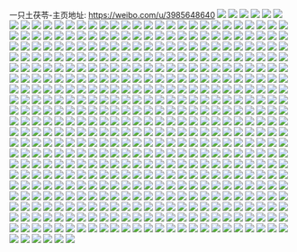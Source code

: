 一只土茯苓-主页地址: https://weibo.com/u/3985648640 
![](https://wx4.sinaimg.cn/mw2000/ed902c00ly1h9pmrv1mbwj21iy219b29.jpg) 
![](https://wx4.sinaimg.cn/mw2000/ed902c00ly1h9pmrwvj37j22er1t21ky.jpg) 
![](https://wx4.sinaimg.cn/mw2000/ed902c00ly1h9pms1187aj20u0140jyl.jpg) 
![](https://wx4.sinaimg.cn/mw2000/ed902c00ly1h9pmru57l8j22c03401ky.jpg) 
![](https://wx4.sinaimg.cn/mw2000/ed902c00ly1h9hdc0ru7ij21o0280kjl.jpg) 
![](https://wx4.sinaimg.cn/mw2000/ed902c00ly1h9hdbsb996j21o0280kjl.jpg) 
![](https://wx4.sinaimg.cn/mw2000/ed902c00ly1h9hdbclpn0j23402c04qr.jpg) 
![](https://wx4.sinaimg.cn/mw2000/ed902c00ly1h9hdd8nix4j21p129dkjl.jpg) 
![](https://wx4.sinaimg.cn/mw2000/ed902c00ly1h9hdd67n1ej23402c0u0y.jpg) 
![](https://wx4.sinaimg.cn/mw2000/ed902c00ly1h9gatokyuxj22eo37khdv.jpg) 
![](https://wx4.sinaimg.cn/mw2000/ed902c00ly1h9gats2ajjj22eo37k7wl.jpg) 
![](https://wx4.sinaimg.cn/mw2000/ed902c00ly1h9gatuls3hj22eo37kx6r.jpg) 
![](https://wx4.sinaimg.cn/mw2000/ed902c00ly1h9gau5k4kuj22802yob29.jpg) 
![](https://wx4.sinaimg.cn/mw2000/ed902c00ly1h9gau6nhqbj22642w5b2a.jpg) 
![](https://wx4.sinaimg.cn/mw2000/ed902c00ly1h9gau82rvgj221k2q3x6p.jpg) 
![](https://wx4.sinaimg.cn/mw2000/ed902c00ly1h9gatyv8g7j22bf338hdw.jpg) 
![](https://wx4.sinaimg.cn/mw2000/ed902c00ly1h9gau3tja9j229i30o1l0.jpg) 
![](https://wx4.sinaimg.cn/mw2000/ed902c00ly1h9gatvuqxej21yl2m41ky.jpg) 
![](https://wx4.sinaimg.cn/mw2000/ed902c00ly1h9gatwtgfoj222p2rl4qq.jpg) 
![](https://wx4.sinaimg.cn/mw2000/ed902c00ly1h9gau4whp6j21tw2fvqv5.jpg) 
![](https://wx4.sinaimg.cn/mw2000/ed902c00ly1h9gau1crr0j21y42lh7wj.jpg) 
![](https://wx4.sinaimg.cn/mw2000/ed902c00ly1h9gau03ognj227a2xpnpf.jpg) 
![](https://wx4.sinaimg.cn/mw2000/ed902c00ly1h9gatlqgvpj22dc35snpf.jpg) 
![](https://wx4.sinaimg.cn/mw2000/ed902c00ly1h9gauv73x2j23402c0npe.jpg) 
![](https://wx4.sinaimg.cn/mw2000/ed902c00ly1h92bw3nr1qj20wi0wijuv.jpg) 
![](https://wx4.sinaimg.cn/mw2000/ed902c00ly1h912ckhri1j22eo37kx6r.jpg) 
![](https://wx4.sinaimg.cn/mw2000/ed902c00ly1h90uyby5ubj235s23ue82.jpg) 
![](https://wx4.sinaimg.cn/mw2000/ed902c00ly1h90uyq92gvj235s23uu0y.jpg) 
![](https://wx4.sinaimg.cn/mw2000/ed902c00ly1h90uy1b64qj233021zkjm.jpg) 
![](https://wx4.sinaimg.cn/mw2000/ed902c00ly1h90uyj3egdj22ti1voe83.jpg) 
![](https://wx4.sinaimg.cn/mw2000/ed902c00ly1h90uys0pubj21ov295x6p.jpg) 
![](https://wx4.sinaimg.cn/mw2000/ed902c00ly1h90uz07u5dj20of0ia782.jpg) 
![](https://wx4.sinaimg.cn/mw2000/ed902c00ly1h90uyzp6g3j2296308b29.jpg) 
![](https://wx4.sinaimg.cn/mw2000/ed902c00ly1h90uyxy86bj22c0340hdt.jpg) 
![](https://wx4.sinaimg.cn/mw2000/ed902c00ly1h8w975og9zj22dc35su0z.jpg) 
![](https://wx4.sinaimg.cn/mw2000/ed902c00ly1h8w978uf5rj235s2ddnpe.jpg) 
![](https://wx4.sinaimg.cn/mw2000/ed902c00ly1h8w9733wxsj22dc35sx6r.jpg) 
![](https://wx4.sinaimg.cn/mw2000/ed902c00ly1h8w970942rj22dc35shdv.jpg) 
![](https://wx4.sinaimg.cn/mw2000/ed902c00ly1h8w97b1m0wj223l2ssb2a.jpg) 
![](https://wx4.sinaimg.cn/mw2000/ed902c00ly1h8w96jhx66j22dc35s7wi.jpg) 
![](https://wx4.sinaimg.cn/mw2000/ed902c00ly1h8w96lc8alj225f2v7hdu.jpg) 
![](https://wx4.sinaimg.cn/mw2000/ed902c00ly1h8w96t6redj22db35skjn.jpg) 
![](https://wx4.sinaimg.cn/mw2000/ed902c00ly1h8w96xnkcwj22dc35sx6q.jpg) 
![](https://wx4.sinaimg.cn/mw2000/ed902c00ly1h8vp91kofbj22801o07wh.jpg) 
![](https://wx4.sinaimg.cn/mw2000/ed902c00ly1h8ktcwlb83j20o11g0n1o.jpg) 
![](https://wx4.sinaimg.cn/mw2000/ed902c00ly1h8k4j1iybsj213x0u0mzt.jpg) 
![](https://wx4.sinaimg.cn/mw2000/ed902c00ly1h8fh0hag9vj22bc334hdv.jpg) 
![](https://wx4.sinaimg.cn/mw2000/ed902c00ly1h8fh11jxh5j23342bcb2b.jpg) 
![](https://wx4.sinaimg.cn/mw2000/ed902c00ly1h8e81zgcpxj23342bckjm.jpg) 
![](https://wx4.sinaimg.cn/mw2000/ed902c00ly1h8e81b8023j22c02c0b2a.jpg) 
![](https://wx4.sinaimg.cn/mw2000/ed902c00ly1h8e87sgw6zj22801o0tv6.jpg) 
![](https://wx4.sinaimg.cn/mw2000/ed902c00ly1h8e82tnhb6j21ds2zwb29.jpg) 
![](https://wx4.sinaimg.cn/mw2000/ed902c00ly1h8cqyy9bc3j21nj36cnpd.jpg) 
![](https://wx4.sinaimg.cn/mw2000/ed902c00ly1h8cqghw7ijj22bc334qv6.jpg) 
![](https://wx4.sinaimg.cn/mw2000/ed902c00ly1h8d15j9z10j224a36c4qr.jpg) 
![](https://wx4.sinaimg.cn/mw2000/ed902c00ly1h8bhb9k1u7j218s0p6k4t.jpg) 
![](https://wx4.sinaimg.cn/mw2000/ed902c00ly1h8bhb72u7ej21401hcnh7.jpg) 
![](https://wx4.sinaimg.cn/mw2000/ed902c00ly1h8bhdbai3ej22bc334qv6.jpg) 
![](https://wx4.sinaimg.cn/mw2000/ed902c00ly1h8bhdolnrnj225e2v6b2a.jpg) 
![](https://wx4.sinaimg.cn/mw2000/ed902c00ly1h8bheq1dq1j22062o81ky.jpg) 
![](https://wx4.sinaimg.cn/mw2000/ed902c00ly1h8bhf0ljndj228k2zgx6p.jpg) 
![](https://wx4.sinaimg.cn/mw2000/ed902c00ly1h8bhfo1hruj22vk25oqv6.jpg) 
![](https://wx4.sinaimg.cn/mw2000/ed902c00ly1h8bhbxymzvj22342s64qq.jpg) 
![](https://wx4.sinaimg.cn/mw2000/ed902c00ly1h8bham3a36j228w2zu4qr.jpg) 
![](https://wx4.sinaimg.cn/mw2000/ed902c00ly1h89h4d9nsvj20u01hcaks.jpg) 
![](https://wx4.sinaimg.cn/mw2000/ed902c00ly1h87bzyf5vzj22c03404qr.jpg) 
![](https://wx4.sinaimg.cn/mw2000/ed902c00ly1h87bve0mejj229s312u0y.jpg) 
![](https://wx4.sinaimg.cn/mw2000/ed902c00ly1h87bxe2hm9j227z2ynkjm.jpg) 
![](https://wx4.sinaimg.cn/mw2000/ed902c00ly1h87c08vhg6j22322s2e82.jpg) 
![](https://wx4.sinaimg.cn/mw2000/ed902c00ly1h87bvt0iswj21yo2m9kjm.jpg) 
![](https://wx4.sinaimg.cn/mw2000/ed902c00ly1h87bz0rrkwj22572uxu0y.jpg) 
![](https://wx4.sinaimg.cn/mw2000/ed902c00ly1h87bwxqiyoj224a36ce82.jpg) 
![](https://wx4.sinaimg.cn/mw2000/ed902c00ly1h87c0hu15lj22162pk4qq.jpg) 
![](https://wx4.sinaimg.cn/mw2000/ed902c00ly1h87by7o17vj22612w1hdt.jpg) 
![](https://wx4.sinaimg.cn/mw2000/ed902c00ly1h87c0q443pj22162plb2a.jpg) 
![](https://wx4.sinaimg.cn/mw2000/ed902c00ly1h87bsnpm4dj227e2xvnpd.jpg) 
![](https://wx4.sinaimg.cn/mw2000/ed902c00ly1h87bycfiioj21ts2fqquo.jpg) 
![](https://wx4.sinaimg.cn/mw2000/ed902c00ly1h84faud7csj21rc1bi1kx.jpg) 
![](https://wx4.sinaimg.cn/mw2000/ed902c00ly1h84faz4rufj22hc1v0hdu.jpg) 
![](https://wx4.sinaimg.cn/mw2000/ed902c00ly1h84fb6vz7bj23402c0npf.jpg) 
![](https://wx4.sinaimg.cn/mw2000/ed902c00ly1h84fbau6ybj22of20be82.jpg) 
![](https://wx4.sinaimg.cn/mw2000/ed902c00ly1h84fbhz0fbj22qe21tb2b.jpg) 
![](https://wx4.sinaimg.cn/mw2000/ed902c00ly1h84fh3zgw6j20tr0trqed.jpg) 
![](https://wx4.sinaimg.cn/mw2000/ed902c00ly1h84idllupvj22482tnqv6.jpg) 
![](https://wx4.sinaimg.cn/mw2000/ed902c00ly1h84fbt43bcj22642w5kjn.jpg) 
![](https://wx4.sinaimg.cn/mw2000/ed902c00ly1h84fbxzqm8j22wn26hx6q.jpg) 
![](https://wx4.sinaimg.cn/mw2000/ed902c00ly1h84fbms27nj22px21gb2a.jpg) 
![](https://wx4.sinaimg.cn/mw2000/ed902c00ly1h84fc9v7gaj22ti2441kz.jpg) 
![](https://wx4.sinaimg.cn/mw2000/ed902c00ly1h84fc2g8itj22c02c07wi.jpg) 
![](https://wx4.sinaimg.cn/mw2000/ed902c00ly1h82ncsm9p1j20tz0tzdqb.jpg) 
![](https://wx4.sinaimg.cn/mw2000/ed902c00ly1h7ymjbuev4j21y41gle5e.jpg) 
![](https://wx4.sinaimg.cn/mw2000/ed902c00ly1h7ymjtdjvoj222s22skjn.jpg) 
![](https://wx4.sinaimg.cn/mw2000/ed902c00ly1h7ymjv8hzfj20u00u0130.jpg) 
![](https://wx4.sinaimg.cn/mw2000/ed902c00ly1h7ymjvj99pj20wi0wi79g.jpg) 
![](https://wx4.sinaimg.cn/mw2000/ed902c00ly1h7ymj63j1aj20wi0witog.jpg) 
![](https://wx4.sinaimg.cn/mw2000/ed902c00ly1h7ymjy7r81j22q121j7wi.jpg) 
![](https://wx4.sinaimg.cn/mw2000/ed902c00ly1h7t98syjr1j21bt2cze81.jpg) 
![](https://wx4.sinaimg.cn/mw2000/ed902c00ly1h7t98rqzj9j20wi19igvq.jpg) 
![](https://wx4.sinaimg.cn/mw2000/ed902c00ly1h7nqwww27ej20u01hcnga.jpg) 
![](https://wx4.sinaimg.cn/mw2000/ed902c00ly1h7nqwvl3f9j23402c0e83.jpg) 
![](https://wx4.sinaimg.cn/mw2000/ed902c00ly1h7mejxjogij21me29p4qp.jpg) 
![](https://wx4.sinaimg.cn/mw2000/ed902c00ly1h7mek2420nj225f2v8npe.jpg) 
![](https://wx4.sinaimg.cn/mw2000/ed902c00ly1h7fk99cagej223g2sm421.jpg) 
![](https://wx4.sinaimg.cn/mw2000/ed902c00ly1h76559cuakj21i920bb29.jpg) 
![](https://wx4.sinaimg.cn/mw2000/ed902c00ly1h7655dxz3tj21ja21ptde.jpg) 
![](https://wx4.sinaimg.cn/mw2000/ed902c00ly1h7655bqe7nj21gz1ym10t.jpg) 
![](https://wx4.sinaimg.cn/mw2000/ed902c00ly1h7658352yvj22c02c0kjl.jpg) 
![](https://wx4.sinaimg.cn/mw2000/ed902c00ly1h6zdnqn83ej222i2rcb29.jpg) 
![](https://wx4.sinaimg.cn/mw2000/ed902c00ly1h6zdns6zucj22342s5x6p.jpg) 
![](https://wx4.sinaimg.cn/mw2000/ed902c00ly1h6zdnth4dqj224r2ucnpd.jpg) 
![](https://wx4.sinaimg.cn/mw2000/ed902c00ly1h6zdnv1rgrj21w12ipu0x.jpg) 
![](https://wx4.sinaimg.cn/mw2000/ed902c00ly1h6zdo0msfwj21qy2by4qq.jpg) 
![](https://wx4.sinaimg.cn/mw2000/ed902c00ly1h6zdnxokg1j226h2wn1ky.jpg) 
![](https://wx4.sinaimg.cn/mw2000/ed902c00ly1h6zdnpby1qj20wi1yct9m.jpg) 
![](https://wx4.sinaimg.cn/mw2000/ed902c00ly1h6zdnnbzizj21bf2ugtga.jpg) 
![](https://wx4.sinaimg.cn/mw2000/ed902c00ly1h6x4m8ihz7j20u01ea0uf.jpg) 
![](https://wx4.sinaimg.cn/mw2000/ed902c00ly1h6x4ljyxr2j22x026rqef.jpg) 
![](https://wx4.sinaimg.cn/mw2000/ed902c00ly1h6x4ls4xzuj20wi1yc7wh.jpg) 
![](https://wx4.sinaimg.cn/mw2000/ed902c00ly1h6x4lorzicj20wh0iywfk.jpg) 
![](https://wx4.sinaimg.cn/mw2000/ed902c00ly1h6hp6dc41vj22c0340hdt.jpg) 
![](https://wx4.sinaimg.cn/mw2000/ed902c00ly1h6hp6c1fffj21o0280gte.jpg) 
![](https://wx4.sinaimg.cn/mw2000/ed902c00ly1h6hp756njhj21o02804qp.jpg) 
![](https://wx4.sinaimg.cn/mw2000/ed902c00ly1h6d6hw997mj22c0340u0z.jpg) 
![](https://wx4.sinaimg.cn/mw2000/ed902c00ly1h6979gy9ngj20wi1ycgr1.jpg) 
![](https://wx4.sinaimg.cn/mw2000/ed902c00ly1h68cwrs2ekj20wi1ycn8b.jpg) 
![](https://wx4.sinaimg.cn/mw2000/ed902c00ly1h68cwchdmwj22c03407c3.jpg) 
![](https://wx4.sinaimg.cn/mw2000/ed902c00ly1h63lntz96jj213z0u0ncu.jpg) 
![](https://wx4.sinaimg.cn/mw2000/ed902c00ly1h62xes8qetj21y72ll7wh.jpg) 
![](https://wx4.sinaimg.cn/mw2000/ed902c00ly1h62xerg7o2j22c03404qq.jpg) 
![](https://wx4.sinaimg.cn/mw2000/ed902c00ly1h61t3id64ej22qt224npe.jpg) 
![](https://wx4.sinaimg.cn/mw2000/ed902c00ly1h61t3npsyhj22dr367x6q.jpg) 
![](https://wx4.sinaimg.cn/mw2000/ed902c00ly1h61t3g4t1rj236c2drdns.jpg) 
![](https://wx4.sinaimg.cn/mw2000/ed902c00ly1h61t3fhd0ij22yo1o0wgn.jpg) 
![](https://wx4.sinaimg.cn/mw2000/ed902c00ly1h60snsqrlfj22801o0x6p.jpg) 
![](https://wx4.sinaimg.cn/mw2000/ed902c00ly1h60snor72ej21hc0u0dif.jpg) 
![](https://wx4.sinaimg.cn/mw2000/ed902c00ly1h60sq8wf7tj21400u0wqx.jpg) 
![](https://wx4.sinaimg.cn/mw2000/ed902c00ly1h60sq99313j21400u0ale.jpg) 
![](https://wx4.sinaimg.cn/mw2000/ed902c00ly1h60sq9iogvj21400u07ci.jpg) 
![](https://wx4.sinaimg.cn/mw2000/ed902c00ly1h5uppqyyfzj20u0140k2q.jpg) 
![](https://wx4.sinaimg.cn/mw2000/ed902c00ly1h5snb9zx0xj20wj1ycb29.jpg) 
![](https://wx4.sinaimg.cn/mw2000/ed902c00ly1h5snbhb4xgj20wi1yce81.jpg) 
![](https://wx4.sinaimg.cn/mw2000/ed902c00ly1h5qv338v3mj20wj1yc4ph.jpg) 
![](https://wx4.sinaimg.cn/mw2000/ed902c00ly1h5qv30nal1j22c03414qq.jpg) 
![](https://wx4.sinaimg.cn/mw2000/ed902c00ly1h5o0k6dfw4j21hc0u0k7j.jpg) 
![](https://wx4.sinaimg.cn/mw2000/ed902c00ly1h5bvcmmaqcj21wj2ny7ry.jpg) 
![](https://wx4.sinaimg.cn/mw2000/ed902c00ly1h5bvckrvezj21j0250kjl.jpg) 
![](https://wx4.sinaimg.cn/mw2000/ed902c00ly1h5bvczfw99j22282vxu0y.jpg) 
![](https://wx4.sinaimg.cn/mw2000/ed902c00ly1h5bvd4rlgxj21xc2p2hdt.jpg) 
![](https://wx4.sinaimg.cn/mw2000/ed902c00ly1h5b7tg63yuj21wy2vfkjl.jpg) 
![](https://wx4.sinaimg.cn/mw2000/ed902c00ly1h5b7ti1kquj20p512fwn4.jpg) 
![](https://wx4.sinaimg.cn/mw2000/ed902c00ly1h5b7tngnddj21ab1xghdt.jpg) 
![](https://wx4.sinaimg.cn/mw2000/ed902c00ly1h5b7v144aoj20rj15atq5.jpg) 
![](https://wx4.sinaimg.cn/mw2000/ed902c00ly1h5b7usbkzvj226w2x7u0x.jpg) 
![](https://wx4.sinaimg.cn/mw2000/ed902c00ly1h5b7uyhgoaj23402c01kz.jpg) 
![](https://wx4.sinaimg.cn/mw2000/ed902c00ly1h5b7ted9ewj22bx33xu0y.jpg) 
![](https://wx4.sinaimg.cn/mw2000/ed902c00ly1h5b7ufwurxj22c0340kjm.jpg) 
![](https://wx4.sinaimg.cn/mw2000/ed902c00ly1h5b7umgnvsj22c0340u10.jpg) 
![](https://wx4.sinaimg.cn/mw2000/ed902c00ly1h5b7uqqzgzj227m2y57wj.jpg) 
![](https://wx4.sinaimg.cn/mw2000/ed902c00ly1h5b7tzc71aj22c0340x6q.jpg) 
![](https://wx4.sinaimg.cn/mw2000/ed902c00ly1h5b7v22rwgj213z0u0tk2.jpg) 
![](https://wx4.sinaimg.cn/mw2000/ed902c00ly1h55ffk24xcj225n2vj7t3.jpg) 
![](https://wx4.sinaimg.cn/mw2000/ed902c00ly1h5311z34fjj20rn0rnn1o.jpg) 
![](https://wx4.sinaimg.cn/mw2000/ed902c00ly1h5311xw5stj23402c0hdu.jpg) 
![](https://wx4.sinaimg.cn/mw2000/ed902c00ly1h5312duos3j23402c07wi.jpg) 
![](https://wx4.sinaimg.cn/mw2000/ed902c00ly1h5312l9lcmj23402c0hdv.jpg) 
![](https://wx4.sinaimg.cn/mw2000/ed902c00ly1h4vjq6yroej21xe2kiqv5.jpg) 
![](https://wx4.sinaimg.cn/mw2000/ed902c00ly1h4vjqe6ym9j223d23d1ky.jpg) 
![](https://wx4.sinaimg.cn/mw2000/ed902c00ly1h4vjq9hzjqj21o0280npd.jpg) 
![](https://wx4.sinaimg.cn/mw2000/ed902c00ly1h4un7d8abcj22662w8b2b.jpg) 
![](https://wx4.sinaimg.cn/mw2000/ed902c00ly1h45mkwm820j20u0140tj0.jpg) 
![](https://wx4.sinaimg.cn/mw2000/ed902c00ly1h45ml0ov1gj21o0280kag.jpg) 
![](https://wx4.sinaimg.cn/mw2000/ed902c00ly1h4287qcn7jj228d2z5hdt.jpg) 
![](https://wx4.sinaimg.cn/mw2000/ed902c00ly1h4287pdu3mj222j2reb2a.jpg) 
![](https://wx4.sinaimg.cn/mw2000/ed902c00ly1h4287nd270j22862yxhdu.jpg) 
![](https://wx4.sinaimg.cn/mw2000/ed902c00ly1h4287mcphrj20vn18b1c2.jpg) 
![](https://wx4.sinaimg.cn/mw2000/ed902c00ly1h4287o5unsj20wi17c1gd.jpg) 
![](https://wx4.sinaimg.cn/mw2000/ed902c00ly1h4287sdbeqj226g2wl1kz.jpg) 
![](https://wx4.sinaimg.cn/mw2000/ed902c00ly1h3v6ko5xjqj20u01hcwy3.jpg) 
![](https://wx4.sinaimg.cn/mw2000/ed902c00ly1h3v6kmfwcaj20u01hcart.jpg) 
![](https://wx4.sinaimg.cn/mw2000/ed902c00ly1h3h8wik8cjj21lf24kkjl.jpg) 
![](https://wx4.sinaimg.cn/mw2000/ed902c00ly1h3drr1l3lsj21o0280kjl.jpg) 
![](https://wx4.sinaimg.cn/mw2000/ed902c00ly1h3drwjjopmj21o0280qv5.jpg) 
![](https://wx4.sinaimg.cn/mw2000/ed902c00ly1h2tq77ap83j20wi1ych92.jpg) 
![](https://wx4.sinaimg.cn/mw2000/ed902c00ly1h2tq79wnb6j20wi1yc163.jpg) 
![](https://wx4.sinaimg.cn/mw2000/ed902c00ly1h2t65kn666j20zk0zkwig.jpg) 
![](https://wx4.sinaimg.cn/mw2000/ed902c00ly1h2t65l4bp8j20zk0zkadu.jpg) 
![](https://wx4.sinaimg.cn/mw2000/ed902c00ly1h2t6a2vtzdj20vc15sgx9.jpg) 
![](https://wx4.sinaimg.cn/mw2000/ed902c00ly1h2t66lr2mtj20vc15s4bg.jpg) 
![](https://wx4.sinaimg.cn/mw2000/ed902c00ly1h2t6aiv03gj20wi1ycn1l.jpg) 
![](https://wx4.sinaimg.cn/mw2000/ed902c00ly1h2nbn4pi3zj2297309kjm.jpg) 
![](https://wx4.sinaimg.cn/mw2000/ed902c00ly1h2nbn89jn7j22c0341x6q.jpg) 
![](https://wx4.sinaimg.cn/mw2000/ed902c00ly1h2nbna6dh0j225y2vy7wi.jpg) 
![](https://wx4.sinaimg.cn/mw2000/ed902c00ly1h2nbncb1o9j22c03407wi.jpg) 
![](https://wx4.sinaimg.cn/mw2000/ed902c00ly1h2nbnfr4v6j22c0340x6r.jpg) 
![](https://wx4.sinaimg.cn/mw2000/ed902c00ly1h2nbnh3i7wj21r92cckjl.jpg) 
![](https://wx4.sinaimg.cn/mw2000/ed902c00ly1h2fqt296e1j22c0340u0x.jpg) 
![](https://wx4.sinaimg.cn/mw2000/ed902c00ly1h2f9x8ygy2j21kr2d2ne7.jpg) 
![](https://wx4.sinaimg.cn/mw2000/ed902c00ly1h2f9xahaz9j222q3404fi.jpg) 
![](https://wx4.sinaimg.cn/mw2000/ed902c00ly1h22grhdk71j213e1gjkif.jpg) 
![](https://wx4.sinaimg.cn/mw2000/ed902c00ly1h217yph4t7j23402c0qv5.jpg) 
![](https://wx4.sinaimg.cn/mw2000/ed902c00ly1h2054byo6bj21o0280b2a.jpg) 
![](https://wx4.sinaimg.cn/mw2000/ed902c00ly1h20549y0f0j21o0280b2a.jpg) 
![](https://wx4.sinaimg.cn/mw2000/ed902c00ly1h2054dtonjj21o0280e82.jpg) 
![](https://wx4.sinaimg.cn/mw2000/ed902c00ly1h1ymq0fhi0j20qo0r30xl.jpg) 
![](https://wx4.sinaimg.cn/mw2000/ed902c00ly1h1ymzc0ld3j20u00mnaj1.jpg) 
![](https://wx4.sinaimg.cn/mw2000/ed902c00ly1h1ymq0udhhj20u018ztgm.jpg) 
![](https://wx4.sinaimg.cn/mw2000/ed902c00ly1h1ymqj7i3ij20u0140dny.jpg) 
![](https://wx4.sinaimg.cn/mw2000/ed902c00ly1h1wkpiuwytj22c03411kx.jpg) 
![](https://wx4.sinaimg.cn/mw2000/ed902c00ly1h1w8056elzj22622w2kjn.jpg) 
![](https://wx4.sinaimg.cn/mw2000/ed902c00ly1h1w806h4cbj220h2onqv5.jpg) 
![](https://wx4.sinaimg.cn/mw2000/ed902c00ly1h1w88dzykij22by33z4qq.jpg) 
![](https://wx4.sinaimg.cn/mw2000/ed902c00ly1h1qiryvcypj22to2497wj.jpg) 
![](https://wx4.sinaimg.cn/mw2000/ed902c00ly1h1ol8fekm9j20wi08k3yy.jpg) 
![](https://wx4.sinaimg.cn/mw2000/ed902c00ly1h1ol9945pej20wi0fm0th.jpg) 
![](https://wx4.sinaimg.cn/mw2000/ed902c00ly1h1nl7f0ut5j21400u0aj7.jpg) 
![](https://wx4.sinaimg.cn/mw2000/ed902c00ly1h1nl7flr5cj21410u0178.jpg) 
![](https://wx4.sinaimg.cn/mw2000/ed902c00ly1h1nl7g3gvlj20u0140tkz.jpg) 
![](https://wx4.sinaimg.cn/mw2000/ed902c00ly1h1nl7gv70pj20u0140ani.jpg) 
![](https://wx4.sinaimg.cn/mw2000/ed902c00ly1h1jv70afu9j20u01sy43e.jpg) 
![](https://wx4.sinaimg.cn/mw2000/ed902c00ly1h1fygvk0qoj20u0140tfw.jpg) 
![](https://wx4.sinaimg.cn/mw2000/ed902c00ly1h1fygv380cj22b02b01ky.jpg) 
![](https://wx4.sinaimg.cn/mw2000/ed902c00ly1h193gap0wyj20u00u0n01.jpg) 
![](https://wx4.sinaimg.cn/mw2000/ed902c00ly1h152aoag2lj22tc240u0x.jpg) 
![](https://wx4.sinaimg.cn/mw2000/ed902c00ly1h152baafabj21nf27ce81.jpg) 
![](https://wx4.sinaimg.cn/mw2000/ed902c00ly1h152524p30j20u00min3z.jpg) 
![](https://wx4.sinaimg.cn/mw2000/ed902c00ly1h152cp51j1j20o80g5jvg.jpg) 
![](https://wx4.sinaimg.cn/mw2000/ed902c00ly1h15250z2s7j20u01407kb.jpg) 
![](https://wx4.sinaimg.cn/mw2000/ed902c00ly1h152cpn6a7j20qk0zdtkq.jpg) 
![](https://wx4.sinaimg.cn/mw2000/ed902c00ly1h152ct06gxj228c2z6u0z.jpg) 
![](https://wx4.sinaimg.cn/mw2000/ed902c00ly1h152cxnypqj227i2y6u0y.jpg) 
![](https://wx4.sinaimg.cn/mw2000/ed902c00ly1h152d243zvj223i2sox6q.jpg) 
![](https://wx4.sinaimg.cn/mw2000/ed902c00ly1h152d8wa4uj225u2vunpf.jpg) 
![](https://wx4.sinaimg.cn/mw2000/ed902c00ly1h152depltjj228c2z61kz.jpg) 
![](https://wx4.sinaimg.cn/mw2000/ed902c00ly1h152djmz16j225o2vinpe.jpg) 
![](https://wx4.sinaimg.cn/mw2000/ed902c00ly1h152dpyn2jj227u2yix6q.jpg) 
![](https://wx4.sinaimg.cn/mw2000/ed902c00ly1h152dubd2oj223u2t6npe.jpg) 
![](https://wx4.sinaimg.cn/mw2000/ed902c00ly1h152dwmtxrj21yi2m0b2a.jpg) 
![](https://wx4.sinaimg.cn/mw2000/ed902c00ly1gzu79679tdj20ft0ft3zw.jpg) 
![](https://wx4.sinaimg.cn/mw2000/ed902c00ly1gzu796x68oj20t40t4wm3.jpg) 
![](https://wx4.sinaimg.cn/mw2000/ed902c00ly1gzei4n4p8wj22402407wh.jpg) 
![](https://wx4.sinaimg.cn/mw2000/ed902c00ly1gzb24qfpfcj23402c0b2b.jpg) 
![](https://wx4.sinaimg.cn/mw2000/ed902c00ly1gz9jlylot6j20u01400z7.jpg) 
![](https://wx4.sinaimg.cn/mw2000/ed902c00ly1gz9jlz10tcj20u0140q75.jpg) 
![](https://wx4.sinaimg.cn/mw2000/ed902c00ly1gyy1fskuo4j22tc2407wh.jpg) 
![](https://wx4.sinaimg.cn/mw2000/ed902c00ly1gyy1fvvgt2j22tc240h7n.jpg) 
![](https://wx4.sinaimg.cn/mw2000/ed902c00ly1gyy1ft754ej22tc2404qp.jpg) 
![](https://wx4.sinaimg.cn/mw2000/ed902c00ly1gyy1fv7vulj23jz2nzqv6.jpg) 
![](https://wx4.sinaimg.cn/mw2000/ed902c00ly1gyx5ov1ue4j2240240e81.jpg) 
![](https://wx4.sinaimg.cn/mw2000/ed902c00ly1gyx5oyh4gbj23302b9kjn.jpg) 
![](https://wx4.sinaimg.cn/mw2000/ed902c00ly1gyx5ou8amuj22402404qp.jpg) 
![](https://wx4.sinaimg.cn/mw2000/ed902c00ly1gyx5oq0xskj23401r0hdu.jpg) 
![](https://wx4.sinaimg.cn/mw2000/ed902c00ly1gyx5ork0ghj23jz2dbqv6.jpg) 
![](https://wx4.sinaimg.cn/mw2000/ed902c00ly1gyx5ot017pj22tq249u0x.jpg) 
![](https://wx4.sinaimg.cn/mw2000/ed902c00ly1gytb6izxuhj20u0140do5.jpg) 
![](https://wx4.sinaimg.cn/mw2000/ed902c00ly1gykhssqw2pj22681mo4qq.jpg) 
![](https://wx4.sinaimg.cn/mw2000/ed902c00ly1gyggwoj6l3j20qo11vgov.jpg) 
![](https://wx4.sinaimg.cn/mw2000/ed902c00ly1gyaqmv1ba6j20vw0hwq4h.jpg) 
![](https://wx4.sinaimg.cn/mw2000/ed902c00ly1gyaqmxs13ej21hc1z44qp.jpg) 
![](https://wx4.sinaimg.cn/mw2000/ed902c00ly1gyaqmurf7gj21hc1z4b29.jpg) 
![](https://wx4.sinaimg.cn/mw2000/ed902c00ly1gyaqmwk7ymj21hc1z41kx.jpg) 
![](https://wx4.sinaimg.cn/mw2000/ed902c00ly1gy6oho7i2vj22c0340u0x.jpg) 
![](https://wx4.sinaimg.cn/mw2000/ed902c00ly1gy6ohtr39gj21mo268b29.jpg) 
![](https://wx4.sinaimg.cn/mw2000/ed902c00ly1gy6oi09etij22tc240e81.jpg) 
![](https://wx4.sinaimg.cn/mw2000/ed902c00ly1gy6oi6qazpj22402tckjm.jpg) 
![](https://wx4.sinaimg.cn/mw2000/ed902c00ly1gy6oi9qltjj22402tce81.jpg) 
![](https://wx4.sinaimg.cn/mw2000/ed902c00ly1gxxfqqhladj222p341b29.jpg) 
![](https://wx4.sinaimg.cn/mw2000/ed902c00ly1gxxfqte8xbj222p341e81.jpg) 
![](https://wx4.sinaimg.cn/mw2000/ed902c00ly1gxxfqz3choj22yo4g0npf.jpg) 
![](https://wx4.sinaimg.cn/mw2000/ed902c00ly1gxxfr2315qj21zl341e81.jpg) 
![](https://wx4.sinaimg.cn/mw2000/ed902c00ly1gxwtyr0sznj20u0140djb.jpg) 
![](https://wx4.sinaimg.cn/mw2000/ed902c00ly1gxi5j1m6rsj23411r17wi.jpg) 
![](https://wx4.sinaimg.cn/mw2000/ed902c00ly1gxi5nnr473j229822pqv5.jpg) 
![](https://wx4.sinaimg.cn/mw2000/ed902c00ly1gxi5iyqs5ij23411k17wi.jpg) 
![](https://wx4.sinaimg.cn/mw2000/ed902c00ly1gxi5j8wdqej2340340kjm.jpg) 
![](https://wx4.sinaimg.cn/mw2000/ed902c00ly1gxg0w8nbwdj22tc240npe.jpg) 
![](https://wx4.sinaimg.cn/mw2000/ed902c00ly1gxg0wbjfg0j22tc240x6q.jpg) 
![](https://wx4.sinaimg.cn/mw2000/ed902c00ly1gxg0yaunx0j20u00u0n4r.jpg) 
![](https://wx4.sinaimg.cn/mw2000/ed902c00ly1gxehc6r5hqj22tc2407wi.jpg) 
![](https://wx4.sinaimg.cn/mw2000/ed902c00ly1gxehc7ar4rj22402tcnpd.jpg) 
![](https://wx4.sinaimg.cn/mw2000/ed902c00ly1gx7tchynf6j21wg2jbkjl.jpg) 
![](https://wx4.sinaimg.cn/mw2000/ed902c00ly1gx7tcyhv8kj226p2wzqv5.jpg) 
![](https://wx4.sinaimg.cn/mw2000/ed902c00ly1gx7tc4ct55j215s0vc4b1.jpg) 
![](https://wx4.sinaimg.cn/mw2000/ed902c00ly1gx7td33181j20ts13pwlp.jpg) 
![](https://wx4.sinaimg.cn/mw2000/ed902c00ly1gx7td6rfcwj20th13c49m.jpg) 
![](https://wx4.sinaimg.cn/mw2000/ed902c00ly1gx7tc1ypibj20t512uwne.jpg) 
![](https://wx4.sinaimg.cn/mw2000/ed902c00ly1gx1z6ng6dlj22401l0b29.jpg) 
![](https://wx4.sinaimg.cn/mw2000/ed902c00ly1gx1z6qhq8qj22pe2101ky.jpg) 
![](https://wx4.sinaimg.cn/mw2000/ed902c00ly1gx1uhd2u83j22c03401ky.jpg) 
![](https://wx4.sinaimg.cn/mw2000/ed902c00ly1gx1uheawnsj228k28k7wi.jpg) 
![](https://wx4.sinaimg.cn/mw2000/ed902c00ly1gx12mdql6hj21tc2q07wi.jpg) 
![](https://wx4.sinaimg.cn/mw2000/ed902c00ly1gx12noeghqj21x12vkkjl.jpg) 
![](https://wx4.sinaimg.cn/mw2000/ed902c00ly1gx12m5d2uej21ul2rvhdt.jpg) 
![](https://wx4.sinaimg.cn/mw2000/ed902c00ly1gx12nar0o0j21q72lje81.jpg) 
![](https://wx4.sinaimg.cn/mw2000/ed902c00ly1gx12nu1aw2j21wl2uz7wi.jpg) 
![](https://wx4.sinaimg.cn/mw2000/ed902c00ly1gx12mpoxg7j21t62pu1ky.jpg) 
![](https://wx4.sinaimg.cn/mw2000/ed902c00ly1gx12lr1oxtj21s92og7wh.jpg) 
![](https://wx4.sinaimg.cn/mw2000/ed902c00ly1gx12nj7kopj222o3404qq.jpg) 
![](https://wx4.sinaimg.cn/mw2000/ed902c00ly1gwyndmrgvej229c30ku0x.jpg) 
![](https://wx4.sinaimg.cn/mw2000/ed902c00ly1gwyng8cfgij226q2x0qv6.jpg) 
![](https://wx4.sinaimg.cn/mw2000/ed902c00ly1gwyngabmvsj222s2rqhdt.jpg) 
![](https://wx4.sinaimg.cn/mw2000/ed902c00ly1gwyngcbnn4j21xh2knb29.jpg) 
![](https://wx4.sinaimg.cn/mw2000/ed902c00ly1gwx2f0kj9yj21tc2q5x6q.jpg) 
![](https://wx4.sinaimg.cn/mw2000/ed902c00ly1gwx2eu6i41j22c03404qr.jpg) 
![](https://wx4.sinaimg.cn/mw2000/ed902c00ly1gwx2f7ingkj21uf2rvx6q.jpg) 
![](https://wx4.sinaimg.cn/mw2000/ed902c00ly1gwv3f6cr6wj21400u00va.jpg) 
![](https://wx4.sinaimg.cn/mw2000/ed902c00ly1gwtzyz3uk7j22402tcx6p.jpg) 
![](https://wx4.sinaimg.cn/mw2000/ed902c00ly1gwn1a1xcnjj21jp2bkb29.jpg) 
![](https://wx4.sinaimg.cn/mw2000/ed902c00ly1gwn1a530eej21l72dsb29.jpg) 
![](https://wx4.sinaimg.cn/mw2000/ed902c00ly1gvs0za2997j22yi1d87wh.jpg) 
![](https://wx4.sinaimg.cn/mw2000/ed902c00ly1gvs0zau3taj22yi1d87wh.jpg) 
![](https://wx4.sinaimg.cn/mw2000/ed902c00ly1gvs0zcavvuj22yi1d8npd.jpg) 
![](https://wx4.sinaimg.cn/mw2000/ed902c00ly1gvs0zhibamj222o340kjm.jpg) 
![](https://wx4.sinaimg.cn/mw2000/ed902c00ly1gvs0zmc3paj220z2p8x6q.jpg) 
![](https://wx4.sinaimg.cn/mw2000/ed902c00ly1gvs0zpvp47j22c0340qv5.jpg) 
![](https://wx4.sinaimg.cn/mw2000/ed902c00ly1gvs0zvo8ldj222o340u0z.jpg) 
![](https://wx4.sinaimg.cn/mw2000/ed902c00ly1gvs0zz3cmcj21w22u0x6p.jpg) 
![](https://wx4.sinaimg.cn/mw2000/ed902c00ly1gvs1009hufj20u01t0qo8.jpg) 
![](https://wx4.sinaimg.cn/mw2000/ed902c00ly1gv3nycm22wj23402c0e82.jpg) 
![](https://wx4.sinaimg.cn/mw2000/ed902c00ly1gv3ny7t52ej223f2sj7wj.jpg) 
![](https://wx4.sinaimg.cn/mw2000/ed902c00ly1gttdmqtxfej21ll24te81.jpg) 
![](https://wx4.sinaimg.cn/mw2000/ed902c00ly1gtj3532ptaj21g91xpnpd.jpg) 
![](https://wx4.sinaimg.cn/mw2000/ed902c00ly1gtj354q6h2j21tm2fhkjm.jpg) 
![](https://wx4.sinaimg.cn/mw2000/ed902c00ly1gtj355zdnnj22tc2407wi.jpg) 
![](https://wx4.sinaimg.cn/mw2000/ed902c00ly1gtj357dr1mj22o02o0qv7.jpg) 
![](https://wx4.sinaimg.cn/mw2000/ed902c00ly1gtj35ibgt6j21mo268e3b.jpg) 
![](https://wx4.sinaimg.cn/mw2000/ed902c00ly1gtj358j1vxj21s52pqkjl.jpg) 
![](https://wx4.sinaimg.cn/mw2000/ed902c00ly1gtj35hokvwj21yt2mge81.jpg) 
![](https://wx4.sinaimg.cn/mw2000/ed902c00ly1gtj35fhpbvj22o02o01ky.jpg) 
![](https://wx4.sinaimg.cn/mw2000/ed902c00ly1gtj35guwkyj22o02o0npd.jpg) 
![](https://wx4.sinaimg.cn/mw2000/ed902c00ly1gtj383woydj222o33zx6p.jpg) 
![](https://wx4.sinaimg.cn/mw2000/ed902c00ly1gtj38592aej222o340x6p.jpg) 
![](https://wx4.sinaimg.cn/mw2000/ed902c00ly1gtj386j4pvj21me2fmhdt.jpg) 
![](https://wx4.sinaimg.cn/mw2000/ed902c00ly1gtj387lo9lj222o340qv5.jpg) 
![](https://wx4.sinaimg.cn/mw2000/ed902c00ly1gtj389jkfyj21w42u64qq.jpg) 
![](https://wx4.sinaimg.cn/mw2000/ed902c00ly1gtj3bx7eiuj21mo2684qp.jpg) 
![](https://wx4.sinaimg.cn/mw2000/ed902c00ly1gtj3bz340vj222o3401kz.jpg) 
![](https://wx4.sinaimg.cn/mw2000/ed902c00ly1gtj3c02q4uj21ot2j7b29.jpg) 
![](https://wx4.sinaimg.cn/mw2000/ed902c00ly1gtj3c1dh1jj239c4cge84.jpg) 
![](https://wx4.sinaimg.cn/mw2000/ed902c00ly1gtezyw4215j22402tc1ky.jpg) 
![](https://wx4.sinaimg.cn/mw2000/ed902c00ly1gtezyxo939j22c02c0e81.jpg) 
![](https://wx4.sinaimg.cn/mw2000/ed902c00ly1gt7y98b93dj20u0108apd.jpg) 
![](https://wx4.sinaimg.cn/mw2000/ed902c00ly1gt6ruk8i52j20p0170wmj.jpg) 
![](https://wx4.sinaimg.cn/mw2000/ed902c00ly1gsj7gsc52cj20w01kw7fw.jpg) 
![](https://wx4.sinaimg.cn/mw2000/ed902c00ly1gsj7gtizdrj20u01hc13q.jpg) 
![](https://wx4.sinaimg.cn/mw2000/ed902c00ly1gsj7gxi2eaj21b52brkh7.jpg) 
![](https://wx4.sinaimg.cn/mw2000/ed902c00ly1gsj7gyhi11j20pa0pa42m.jpg) 
![](https://wx4.sinaimg.cn/mw2000/ed902c00ly1gs0pdmirqdj222o340npi.jpg) 
![](https://wx4.sinaimg.cn/mw2000/ed902c00ly1gs0pdqm3isj21j02ai7wk.jpg) 
![](https://wx4.sinaimg.cn/mw2000/ed902c00ly1gs0pimj6nqj222m33wb2c.jpg) 
![](https://wx4.sinaimg.cn/mw2000/ed902c00ly1gs0pjvf5orj222o340npj.jpg) 
![](https://wx4.sinaimg.cn/mw2000/ed902c00ly1grskub1uwxj20qn0ggq3z.jpg) 
![](https://wx4.sinaimg.cn/mw2000/ed902c00ly1grsinse8tsj20qo0ks75t.jpg) 
![](https://wx4.sinaimg.cn/mw2000/ed902c00ly1gri8vwy9kkj20qo0qowfx.jpg) 
![](https://wx4.sinaimg.cn/mw2000/ed902c00ly1gr2i78t0eij20u01t0tn1.jpg) 
![](https://wx4.sinaimg.cn/mw2000/ed902c00ly1gqdrwwojzhj22402tchdu.jpg) 
![](https://wx4.sinaimg.cn/mw2000/ed902c00ly1gqdrwp86mqj22tc240e81.jpg) 
![](https://wx4.sinaimg.cn/mw2000/ed902c00ly1gq0wo7hm3lj21t00u01kx.jpg) 
![](https://wx4.sinaimg.cn/mw2000/ed902c00ly1gpjpkks1nyj20u01t0q7w.jpg) 
![](https://wx4.sinaimg.cn/mw2000/ed902c00ly1gpjpkl4iesj20u01t0ao4.jpg) 
![](https://wx4.sinaimg.cn/mw2000/ed902c00ly1goy3q5paayj20qs0qo10h.jpg) 
![](https://wx4.sinaimg.cn/mw2000/ed902c00ly1goy3q6j7utj20u00t2djc.jpg) 
![](https://wx4.sinaimg.cn/mw2000/ed902c00ly1go9xxzdnppj2240240kjl.jpg) 
![](https://wx4.sinaimg.cn/mw2000/ed902c00ly1go9xy00z6cj20u01t0k5p.jpg) 
![](https://wx4.sinaimg.cn/mw2000/ed902c00ly1go9xy0twqlj20u01o07wh.jpg) 
![](https://wx4.sinaimg.cn/mw2000/ed902c00ly1go9xy2epdaj2240240hdu.jpg) 
![](https://wx4.sinaimg.cn/mw2000/ed902c00ly1go3povn40ij20u00k0aen.jpg) 
![](https://wx4.sinaimg.cn/mw2000/ed902c00ly1go3povg1mzj20u00u00w0.jpg) 
![](https://wx4.sinaimg.cn/mw2000/ed902c00ly1go3pov0q9rj219h1iz1kx.jpg) 
![](https://wx4.sinaimg.cn/mw2000/ed902c00ly1go2xoavlz1j20tw12kgrb.jpg) 
![](https://wx4.sinaimg.cn/mw2000/ed902c00ly1go2xobe8lrj20u018yqgm.jpg) 
![](https://wx4.sinaimg.cn/mw2000/ed902c00ly1gl4671oi2vj21hd0zlww5.jpg) 
![](https://wx4.sinaimg.cn/mw2000/ed902c00ly1gl441ghyj0j20u00u0ago.jpg) 
![](https://wx4.sinaimg.cn/mw2000/ed902c00ly1gl441gaupuj20rs0rsjuh.jpg) 
![](https://wx4.sinaimg.cn/mw2000/ed902c00ly1gl3xx9w9okj20u01t01kx.jpg) 
![](https://wx4.sinaimg.cn/mw2000/ed902c00ly1gl3xxaa3haj20u01t0dqn.jpg) 
![](https://wx4.sinaimg.cn/mw2000/ed902c00ly1ghu36h983pj21uo1uokjm.jpg) 
![](https://wx4.sinaimg.cn/mw2000/ed902c00ly1ghu36dn7lfj212r12sgxs.jpg) 
![](https://wx4.sinaimg.cn/mw2000/ed902c00ly1ghu36dwamkj20u00u0q98.jpg) 
![](https://wx4.sinaimg.cn/mw2000/ed902c00ly1ghu36dwamkj20u00u0q98.jpg) 
![](https://wx4.sinaimg.cn/mw2000/ed902c00ly1ghu36inwc7j21i214kb29.jpg) 
![](https://wx4.sinaimg.cn/mw2000/ed902c00ly1ghu36jwt4xj21cb1081kx.jpg) 
![](https://wx4.sinaimg.cn/mw2000/ed902c00ly1ghu36ex4fpj21kw16oe81.jpg) 
![](https://wx4.sinaimg.cn/mw2000/ed902c00gy1gfiyodynwxj222o3404qv.jpg) 
![](https://wx4.sinaimg.cn/mw2000/ed902c00gy1gfiyoj7dayj21uj2rx4qs.jpg) 
![](https://wx4.sinaimg.cn/mw2000/ed902c00gy1gfiyoom7mej21xs2wpb2d.jpg) 
![](https://wx4.sinaimg.cn/mw2000/ed902c00gy1gfiyp7odarj222o340u14.jpg) 
![](https://wx4.sinaimg.cn/mw2000/ed902c00gy1gfiyoy21qmj222o340b2g.jpg) 
![](https://wx4.sinaimg.cn/mw2000/ed902c00gy1gfiypdf7vqj222o340qv8.jpg) 
![](https://wx4.sinaimg.cn/mw2000/ed902c00ly1geebs4tb0mj21400u0452.jpg) 
![](https://wx4.sinaimg.cn/mw2000/ed902c00ly1geebs5hfu8j21400u0k07.jpg) 
![](https://wx4.sinaimg.cn/mw2000/ed902c00ly1geebs60g75j21400u049v.jpg) 
![](https://wx4.sinaimg.cn/mw2000/ed902c00ly1geebs6tjatj20u01vik0k.jpg) 
![](https://wx4.sinaimg.cn/mw2000/ed902c00ly1geebs7y29sj20u03h1axk.jpg) 
![](https://wx4.sinaimg.cn/mw2000/ed902c00ly1geebs8rj88j20u02i0qh9.jpg) 
![](https://wx4.sinaimg.cn/mw2000/ed902c00ly1gdiuynpzlhj21bc0zix6p.jpg) 
![](https://wx4.sinaimg.cn/mw2000/ed902c00ly1gdiuyqffchj20rz15zb29.jpg) 
![](https://wx4.sinaimg.cn/mw2000/ed902c00ly1gdiuyuhm5jj21d610vu0x.jpg) 
![](https://wx4.sinaimg.cn/mw2000/ed902c00ly1gdiuypdd0sj20x11djqv5.jpg) 
![](https://wx4.sinaimg.cn/mw2000/ed902c00ly1gdiuyryviuj21o0190b2a.jpg) 
![](https://wx4.sinaimg.cn/mw2000/ed902c00ly1gdiuzgg4jqj215o271qv5.jpg) 
![](https://wx4.sinaimg.cn/mw2000/ed902c00ly1gddhnqytycj21mo268e83.jpg) 
![](https://wx4.sinaimg.cn/mw2000/ed902c00ly1gddhnvnw6ij22tc480b2d.jpg) 
![](https://wx4.sinaimg.cn/mw2000/ed902c00ly1gddho3dd5mj21o0190npd.jpg) 
![](https://wx4.sinaimg.cn/mw2000/ed902c00ly1gddho1yvpqj218z1o01ky.jpg) 
![](https://wx4.sinaimg.cn/mw2000/ed902c00ly1gddhnz181vj215o4c9u0z.jpg) 
![](https://wx4.sinaimg.cn/mw2000/ed902c00ly1gddho6kchfj215o4c94qs.jpg) 
![](https://wx4.sinaimg.cn/mw2000/ed902c00ly1gcdpqrts9yj20qo0pd75n.jpg) 
![](https://wx4.sinaimg.cn/mw2000/ed902c00ly1gcdpqvtzsij20x20x97b8.jpg) 
![](https://wx4.sinaimg.cn/mw2000/ed902c00ly1gc0d4grk3uj20qo0k0dj4.jpg) 
![](https://wx4.sinaimg.cn/mw2000/ed902c00ly1gc0d4hcpg5j21z41hcdz8.jpg) 
![](https://wx4.sinaimg.cn/mw2000/ed902c00ly1ga9cbn1ks6j20qo0fwdh1.jpg) 
![](https://wx4.sinaimg.cn/mw2000/ed902c00ly1ga86qtg6wej20u01t0gp5.jpg) 
![](https://wx4.sinaimg.cn/mw2000/ed902c00ly1ga3jsz73m5j20qo093mxj.jpg) 
![](https://wx4.sinaimg.cn/mw2000/ed902c00ly1g9dh1s2zdrj20u01hcact.jpg) 
![](https://wx4.sinaimg.cn/mw2000/ed902c00ly1g9dh1sjqwaj20u00u0tc2.jpg) 
![](https://wx4.sinaimg.cn/mw2000/ed902c00ly1g63tx5qdjvj20ti1653zd.jpg) 
![](https://wx4.sinaimg.cn/mw2000/ed902c00ly1g63twig5ibj20u02p749p.jpg) 
![](https://wx4.sinaimg.cn/mw2000/ed902c00ly1g63twhmgbxj20u02x7tl5.jpg) 
![](https://wx4.sinaimg.cn/mw2000/ed902c00ly1g63twgq5r6j20u02lu47p.jpg) 
![](https://wx4.sinaimg.cn/mw2000/ed902c00ly1g63tx10536j20u00u0jt8.jpg) 
![](https://wx4.sinaimg.cn/mw2000/ed902c00ly1g63tx2mz1yj20u06sr1cn.jpg) 
![](https://wx4.sinaimg.cn/mw2000/ed902c00ly1g63tx354exj20u0154di4.jpg) 
![](https://wx4.sinaimg.cn/mw2000/ed902c00ly1g63tx3hlj8j20u0109n0y.jpg) 
![](https://wx4.sinaimg.cn/mw2000/ed902c00ly1g63tx3xr0xj20u00u0ac0.jpg) 
![](https://wx4.sinaimg.cn/mw2000/ed902c00ly1g63rlqhzwxj20zk0pumzy.jpg) 
![](https://wx4.sinaimg.cn/mw2000/ed902c00ly1g3zwuwofb3j20u01t0tbv.jpg) 
![](https://wx4.sinaimg.cn/mw2000/ed902c00ly1g3zwuwddswj20u00u0wh2.jpg) 
![](https://wx4.sinaimg.cn/mw2000/ed902c00ly1g3zwuwyttij20po1hcadg.jpg) 
![](https://wx4.sinaimg.cn/mw2000/ed902c00ly1g3zwuvzcwej20u01t00wp.jpg) 
![](https://wx4.sinaimg.cn/mw2000/ed902c00ly1g2ojl7krd9j20rs5ie1l0.jpg) 
![](https://wx4.sinaimg.cn/mw2000/ed902c00ly1g2ojmh9sbgj20rs4ha7wj.jpg) 
![](https://wx4.sinaimg.cn/mw2000/ed902c00ly1g2ojl21oi8j20rs3jsu0y.jpg) 
![](https://wx4.sinaimg.cn/mw2000/ed902c00ly1g2ojmbw5z4j20rs5jmb2c.jpg) 
![](https://wx4.sinaimg.cn/mw2000/ed902c00ly1g2ojml566yj20rs4piu0x.jpg) 
![](https://wx4.sinaimg.cn/mw2000/ed902c00ly1g2ojkcernbj20rs1s6kjl.jpg) 
![](https://wx4.sinaimg.cn/mw2000/ed902c00ly1g2ojkjmqsvj20rs40u4qr.jpg) 
![](https://wx4.sinaimg.cn/mw2000/ed902c00ly1g2ojkpftyrj20rs4x17wj.jpg) 
![](https://wx4.sinaimg.cn/mw2000/ed902c00ly1g2ojkyvt94j20rs5nw1l1.jpg) 
![](https://wx4.sinaimg.cn/mw2000/ed902c00ly1g2mbdai8j6j21400u0wlg.jpg) 
![](https://wx4.sinaimg.cn/mw2000/ed902c00ly1g2mbekle8zj20rs29817m.jpg) 
![](https://wx4.sinaimg.cn/mw2000/ed902c00ly1g2mbd8gcndj20rs5f7npd.jpg) 
![](https://wx4.sinaimg.cn/mw2000/ed902c00ly1g2mbd5o1mbj20rs6aunpd.jpg) 
![](https://wx4.sinaimg.cn/mw2000/ed902c00ly1g2mbd6tc67j20rs558kj8.jpg) 
![](https://wx4.sinaimg.cn/mw2000/ed902c00ly1g2mbd419nxj20rs3wdazh.jpg) 
![](https://wx4.sinaimg.cn/mw2000/ed902c00ly1g2mbd2zgwxj20rs5z4b29.jpg) 
![](https://wx4.sinaimg.cn/mw2000/ed902c00ly1g2mbd188drj20rs5s61kx.jpg) 
![](https://wx4.sinaimg.cn/mw2000/ed902c00ly1g2mbd97h50j213y0u0wlm.jpg) 
![](https://wx4.sinaimg.cn/mw2000/ed902c00ly1g2amsg0p6gj21hc0u0aic.jpg) 
![](https://wx4.sinaimg.cn/mw2000/ed902c00ly1g2amsggkopj20ja0yajwh.jpg) 
![](https://wx4.sinaimg.cn/mw2000/ed902c00ly1g2amsffuqwj20u0140q7r.jpg) 
![](https://wx4.sinaimg.cn/mw2000/ed902c00ly1g2amse9m3aj20u00u0q7y.jpg) 
![](https://wx4.sinaimg.cn/mw2000/ed902c00ly1g2amsesxkxj20u00u0gqo.jpg) 
![](https://wx4.sinaimg.cn/mw2000/ed902c00ly1g2amsdr1acj20u00u00z1.jpg) 
![](https://wx4.sinaimg.cn/mw2000/ed902c00ly1g1l7bt0elij20u0140dkk.jpg) 
![](https://wx4.sinaimg.cn/mw2000/ed902c00ly1g1l7bsgn7lj20u0140gpa.jpg) 
![](https://wx4.sinaimg.cn/mw2000/ed902c00ly1g1l7bru3ruj20u00u0th0.jpg) 
![](https://wx4.sinaimg.cn/mw2000/ed902c00ly1g1l7ci0pd1j20rs15o0ws.jpg) 
![](https://wx4.sinaimg.cn/mw2000/ed902c00ly1g1l7br02ufj20rs15oq7x.jpg) 
![](https://wx4.sinaimg.cn/mw2000/ed902c00ly1g1l7bqhuqfj21400u043g.jpg) 
![](https://wx4.sinaimg.cn/mw2000/ed902c00ly1g1l7bnks8kj21hc0u0aji.jpg) 
![](https://wx4.sinaimg.cn/mw2000/ed902c00ly1g1l7bocaouj20u00u0dhj.jpg) 
![](https://wx4.sinaimg.cn/mw2000/ed902c00ly1g1l7borzvej20u00u0tai.jpg) 
![](https://wx4.sinaimg.cn/mw2000/ed902c00ly1g1hmn033k4j20qo0atjrw.jpg) 
![](https://wx4.sinaimg.cn/mw2000/ed902c00ly1g1hmn9dctgj20qo0kvjtr.jpg) 
![](https://wx4.sinaimg.cn/mw2000/ed902c00ly1g1e8ue9z47j21hc0u0k0d.jpg) 
![](https://wx4.sinaimg.cn/mw2000/ed902c00ly1g1e8ufbb02j20u014045s.jpg) 
![](https://wx4.sinaimg.cn/mw2000/ed902c00ly1g1e8ug3t2pj21hc0u07dr.jpg) 
![](https://wx4.sinaimg.cn/mw2000/ed902c00ly1g1ckwpqv83j20qo08faaf.jpg) 
![](https://wx4.sinaimg.cn/mw2000/ed902c00ly1g1ckw5nc1tj20pu08mdgt.jpg) 
![](https://wx4.sinaimg.cn/mw2000/ed902c00ly1g1bxmbcezkj20u0140u0x.jpg) 
![](https://wx4.sinaimg.cn/mw2000/ed902c00ly1g1bxmc94ctj21400u010p.jpg) 
![](https://wx4.sinaimg.cn/mw2000/ed902c00ly1g1bxmh24voj20u0140go9.jpg) 
![](https://wx4.sinaimg.cn/mw2000/ed902c00ly1g1bxmfjttvj21hc0u0462.jpg) 
![](https://wx4.sinaimg.cn/mw2000/ed902c00ly1g1bxmdaaufj20u00u07bh.jpg) 
![](https://wx4.sinaimg.cn/mw2000/ed902c00ly1g1bxmg9ydej21hc0u0k0h.jpg) 
![](https://wx4.sinaimg.cn/mw2000/ed902c00ly1g1bxmdrb6xj20u00u0tcq.jpg) 
![](https://wx4.sinaimg.cn/mw2000/ed902c00ly1g1bxme9pb3j20u00u0gra.jpg) 
![](https://wx4.sinaimg.cn/mw2000/ed902c00ly1g1bxmept0ij20u00u0jvp.jpg) 
![](https://wx4.sinaimg.cn/mw2000/ed902c00ly1g13neddvk4j213x0u0gt5.jpg) 
![](https://wx4.sinaimg.cn/mw2000/ed902c00ly1g13nee4l6mj213x0u0agp.jpg) 
![](https://wx4.sinaimg.cn/mw2000/ed902c00ly1g13nef7316j20u0140jw5.jpg) 
![](https://wx4.sinaimg.cn/mw2000/ed902c00ly1g13neiaolsj21400u0aj5.jpg) 
![](https://wx4.sinaimg.cn/mw2000/ed902c00ly1g13neg5gm8j20u0140jxa.jpg) 
![](https://wx4.sinaimg.cn/mw2000/ed902c00ly1g13neh3w13j20u00u0q8s.jpg) 
![](https://wx4.sinaimg.cn/mw2000/ed902c00ly1g0uluzimy5j21fh0u0qv5.jpg) 
![](https://wx4.sinaimg.cn/mw2000/ed902c00ly1g0fynznjosj21400u0thp.jpg) 
![](https://wx4.sinaimg.cn/mw2000/ed902c00ly1g0fyo0sngrj20u0140jwn.jpg) 
![](https://wx4.sinaimg.cn/mw2000/ed902c00ly1g0fyo9e97wj21400u0qv6.jpg) 
![](https://wx4.sinaimg.cn/mw2000/ed902c00ly1g07dbtpmufj20qo0bwgma.jpg) 
![](https://wx4.sinaimg.cn/mw2000/ed902c00ly1fztj9p2wgnj22o03k0npf.jpg) 
![](https://wx4.sinaimg.cn/mw2000/ed902c00ly1fztja7sjn1j22o03k0qvd.jpg) 
![](https://wx4.sinaimg.cn/mw2000/ed902c00ly1fztjac7z3aj21z41hb1kx.jpg) 
![](https://wx4.sinaimg.cn/mw2000/ed902c00ly1fztjaolpo7j21z41hb1kx.jpg) 
![](https://wx4.sinaimg.cn/mw2000/ed902c00ly1fztjaf35q2j21400u0dhc.jpg) 
![](https://wx4.sinaimg.cn/mw2000/ed902c00ly1fztjagk8gkj21z41hfb29.jpg) 
![](https://wx4.sinaimg.cn/mw2000/ed902c00ly1fztjaehxv2j21hf1z4b29.jpg) 
![](https://wx4.sinaimg.cn/mw2000/ed902c00ly1fztjalj85ej21z41hgb2c.jpg) 
![](https://wx4.sinaimg.cn/mw2000/ed902c00ly1fztjbawiedj20u00u0di8.jpg) 
![](https://wx4.sinaimg.cn/mw2000/ed902c00gy1fvu37mk71pj23k02o0e89.jpg) 
![](https://wx4.sinaimg.cn/mw2000/ed902c00gy1fvu37hpqgsj21400u07jc.jpg) 
![](https://wx4.sinaimg.cn/mw2000/ed902c00gy1fvu37h5e89j21400u0n6d.jpg) 
![](https://wx4.sinaimg.cn/mw2000/ed902c00gy1fvu37i0xz1j20u0140jtw.jpg) 
![](https://wx4.sinaimg.cn/mw2000/ed902c00gy1fvu37jxdw0j23k02o0b2d.jpg) 
![](https://wx4.sinaimg.cn/mw2000/ed902c00ly1fud526nnh9j214c0u9hdn.jpg) 
![](https://wx4.sinaimg.cn/mw2000/ed902c00ly1fud527fscaj20u90u9awv.jpg) 
![](https://wx4.sinaimg.cn/mw2000/ed902c00ly1fud52eglm4j21400u0tvi.jpg) 
![](https://wx4.sinaimg.cn/mw2000/ed902c00ly1fud52heozjj21400u0qnq.jpg) 
![](https://wx4.sinaimg.cn/mw2000/ed902c00ly1fud52d0l4oj23k02o0kjs.jpg) 
![](https://wx4.sinaimg.cn/mw2000/ed902c00ly1fud52gluilj21400u0h88.jpg) 
![](https://wx4.sinaimg.cn/mw2000/ed902c00ly1fud52fnsodj21o00uab29.jpg) 
![](https://wx4.sinaimg.cn/mw2000/ed902c00ly1fud52ju1bsj23402c0x6q.jpg) 
![](https://wx4.sinaimg.cn/mw2000/ed902c00ly1fud528bibvj21400u07wh.jpg) 
